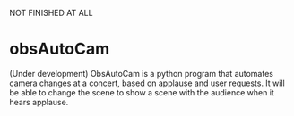NOT FINISHED AT ALL

# obsAutoCam
(Under development)  ObsAutoCam is a python program that automates camera changes at a concert, based on applause and user requests.  It will be able to change the scene to show a scene with the audience when it hears applause.
